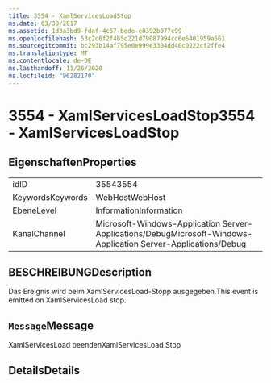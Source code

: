 ```yaml
---
title: 3554 - XamlServicesLoadStop
ms.date: 03/30/2017
ms.assetid: 1d3a3bd9-fdaf-4c57-bede-e8392b077c99
ms.openlocfilehash: 53c2c6f2f4b5c221d79087994cc6e6401959a561
ms.sourcegitcommit: bc293b14af795e0e999e3304dd40c0222cf2ffe4
ms.translationtype: MT
ms.contentlocale: de-DE
ms.lasthandoff: 11/26/2020
ms.locfileid: "96282170"
---
```

# <a name="3554---xamlservicesloadstop"></a><span data-ttu-id="63e00-102">3554 - XamlServicesLoadStop</span><span class="sxs-lookup"><span data-stu-id="63e00-102">3554 - XamlServicesLoadStop</span></span>

## <a name="properties"></a><span data-ttu-id="63e00-103">Eigenschaften</span><span class="sxs-lookup"><span data-stu-id="63e00-103">Properties</span></span>  
  
|||  
|-|-|  
|<span data-ttu-id="63e00-104">id</span><span class="sxs-lookup"><span data-stu-id="63e00-104">ID</span></span>|<span data-ttu-id="63e00-105">3554</span><span class="sxs-lookup"><span data-stu-id="63e00-105">3554</span></span>|  
|<span data-ttu-id="63e00-106">Keywords</span><span class="sxs-lookup"><span data-stu-id="63e00-106">Keywords</span></span>|<span data-ttu-id="63e00-107">WebHost</span><span class="sxs-lookup"><span data-stu-id="63e00-107">WebHost</span></span>|  
|<span data-ttu-id="63e00-108">Ebene</span><span class="sxs-lookup"><span data-stu-id="63e00-108">Level</span></span>|<span data-ttu-id="63e00-109">Information</span><span class="sxs-lookup"><span data-stu-id="63e00-109">Information</span></span>|  
|<span data-ttu-id="63e00-110">Kanal</span><span class="sxs-lookup"><span data-stu-id="63e00-110">Channel</span></span>|<span data-ttu-id="63e00-111">Microsoft-Windows-Application Server-Applications/Debug</span><span class="sxs-lookup"><span data-stu-id="63e00-111">Microsoft-Windows-Application Server-Applications/Debug</span></span>|  
  
## <a name="description"></a><span data-ttu-id="63e00-112">BESCHREIBUNG</span><span class="sxs-lookup"><span data-stu-id="63e00-112">Description</span></span>  

 <span data-ttu-id="63e00-113">Das Ereignis wird beim XamlServicesLoad-Stopp ausgegeben.</span><span class="sxs-lookup"><span data-stu-id="63e00-113">This event is emitted on XamlServicesLoad stop.</span></span>  
  
## <a name="message"></a><span data-ttu-id="63e00-114">`Message`</span><span class="sxs-lookup"><span data-stu-id="63e00-114">Message</span></span>  

 <span data-ttu-id="63e00-115">XamlServicesLoad beenden</span><span class="sxs-lookup"><span data-stu-id="63e00-115">XamlServicesLoad Stop</span></span>  
  
## <a name="details"></a><span data-ttu-id="63e00-116">Details</span><span class="sxs-lookup"><span data-stu-id="63e00-116">Details</span></span>
